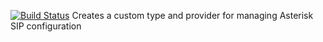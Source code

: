 
[![Build Status](https://travis-ci.org/AlexRRR/asterisk-puppet.png)](https://travis-ci.org/AlexRRR/asterisk-puppet)
Creates a custom type and provider for managing Asterisk SIP configuration